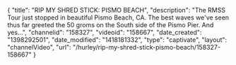 {
    "title": "RIP MY SHRED STICK: PISMO BEACH",
    "description": "The RMSS Tour just stopped in beautiful Pismo Beach, CA. The best waves we've seen thus far greeted the 50 groms on the South side of the Pismo Pier. And yes...",
    "channelid": "158327",
    "videoid": "158667",
    "date_created": "1398292501",
    "date_modified": "1418181332",
    "type": "captivate",
    "layout": "channelVideo",
    "url": "\/hurley\/rip-my-shred-stick-pismo-beach\/158327-158667"
}
